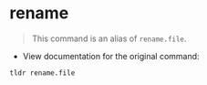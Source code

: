 # rename

> This command is an alias of `rename.file`.

- View documentation for the original command:

`tldr rename.file`

